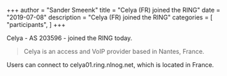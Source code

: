 +++
author = "Sander Smeenk"
title = "Celya (FR) joined the RING"
date = "2019-07-08"
description = "Celya (FR) joined the RING"
categories = [
    "participants",
]
+++

Celya - AS 203596 - joined the RING today.

> Celya is an access and VoIP provider based in Nantes, France.

Users can connect to celya01.ring.nlnog.net, which is located in France.

